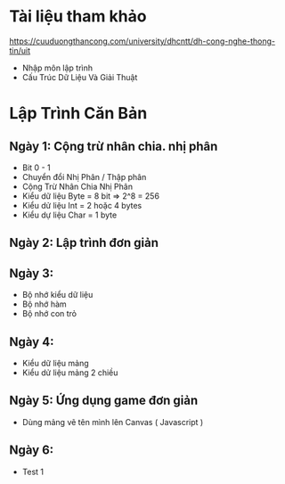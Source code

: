 # Tài liệu tham khảo
https://cuuduongthancong.com/university/dhcntt/dh-cong-nghe-thong-tin/uit
- Nhập môn lập trình
- Cấu Trúc Dữ Liệu Và Giải Thuật

# Lập Trình Căn Bản

## Ngày 1: Cộng trừ nhân chia. nhị phân

- Bit 0 - 1
- Chuyển đổi Nhị Phân / Thập phân
- Cộng Trừ Nhân Chia Nhị Phân
- Kiểu dữ liệu Byte = 8 bit => 2^8 = 256
- Kiểu dử liệu Int = 2 hoặc 4 bytes
- Kiểu dự liệu Char = 1 byte


## Ngày 2: Lập trình đơn giản


## Ngày 3:

- Bộ nhớ kiểu dữ liệu
- Bộ nhớ hàm
- Bộ nhớ con trỏ

## Ngày 4:
- Kiểu dữ liệu mảng
- Kiểu dử liệu mảng 2 chiều

## Ngày 5: Ứng dụng game đơn giản
- Dùng mảng vẽ tên mình lên Canvas ( Javascript )

## Ngày 6:
- Test 1
